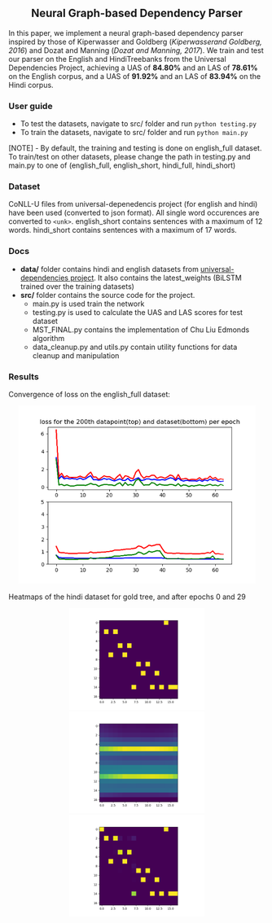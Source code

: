 <h2 align="center">
  Neural Graph-based Dependency Parser
</h2>

In  this  paper,  we  implement  a  neural  graph-based  dependency  parser  inspired by those of Kiperwasser and Goldberg  (*Kiperwasserand  Goldberg,  2016*)  and  Dozat  and  Manning  (*Dozat  and  Manning,  2017*). We train and test our parser on the English and HindiTreebanks  from  the  Universal  Dependencies Project,  achieving  a  UAS  of  **84.80%**  and  an LAS of **78.61%** on the English corpus, and a UAS of **91.92%** and an LAS of **83.94%** on the Hindi corpus.

### User guide
  - To test the datasets, navigate to src/ folder and run `python testing.py`
  - To train the datasets, navigate to src/ folder and run `python main.py`

[NOTE] - By default, the training and testing is done on english_full dataset. To train/test on other datasets, please change the path in testing.py and main.py to one of (english_full, english_short, hindi_full, hindi_short)

### Dataset
CoNLL-U files from universal-depenedencis project (for english and hindi) have been used (converted to json format). All single word occurences are converted to `<unk>`. english_short contains sentences with a maximum of 12 words. hindi_short contains sentences with a maximum of 17 words.

### Docs
  - **data/** folder contains hindi and english datasets from [universal-dependencies project](http://universaldependencies.org/). It also contains the latest_weights (BiLSTM trained over the training datasets)
  - **src/** folder contains the source code for the project.
    - main.py is used train the network
    - testing.py is used to calculate the UAS and LAS scores for test dataset
    - MST_FINAL.py contains the implementation of Chu Liu Edmonds algorithm
    - data_cleanup.py and utils.py contain utility functions for data cleanup and manipulation

### Results
Convergence of loss on the english_full dataset:
<div align="center">
  <img src="data/english_full/convergence.png" height=350/>
</div>

Heatmaps of the hindi dataset for gold tree, and after epochs 0 and 29
<div align="center">
  <img src="data/hindi_short/gold-sent-4.png" height=200/>
  <img src="data/hindi_short/pred-sent-4-epoch-0.png" height=200/>
  <img src="data/hindi_short/pred-sent-4-epoch-29.png" height=200/>
</div>
